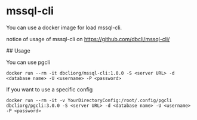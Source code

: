 # mssql-cli

You can use a docker image for load mssql-cli.

notice of usage of mssql-cli on https://github.com/dbcli/mssql-cli/


## Usage

You can use pgcli

```
docker run --rm -it dbcliorg/mssql-cli:1.0.0 -S <server URL> -d <database name> -U <username> -P <password>
```

If you want to use a specific config

```
docker run --rm -it -v YourDirectoryConfig:/root/.config/pgcli dbcliorg/pgcli:3.0.0 -S <server URL> -d <database name> -U <username> -P <password>
```
